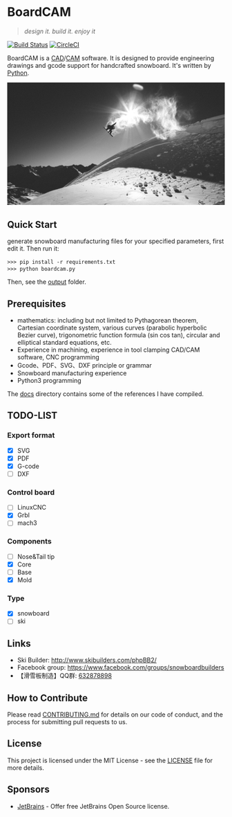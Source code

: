 # BoardCAM
> *design it. build it. enjoy it*

[![Build Status](https://travis-ci.org/boardcam/BoardCAM.svg?branch=master)](https://travis-ci.org/boardcam/BoardCAM)
[![CircleCI](https://circleci.com/gh/BoardCAM/BoardCAM.svg?style=svg)](https://circleci.com/gh/boardcam/BoardCAM)

BoardCAM is a [CAD](https://en.wikipedia.org/wiki/Computer-aided_design)/[CAM](https://en.wikipedia.org/wiki/Computer-aided_manufacturing) software.
It is designed to provide engineering drawings and gcode support for handcrafted snowboard. It's written by [Python](https://www.python.org/).

![Head Image](./docs/background.jpg)

## Quick Start
generate snowboard manufacturing files for your specified parameters, first edit it. Then run it:
``` {.sourceCode .python}
>>> pip install -r requirements.txt
>>> python boardcam.py
```
Then, see the [output](./output) folder.

## Prerequisites
* mathematics: including but not limited to Pythagorean theorem, Cartesian coordinate system, various curves (parabolic hyperbolic Bezier curve), trigonometric function formula (sin cos tan), circular and elliptical standard equations, etc.
* Experience in machining, experience in tool clamping CAD/CAM software, CNC programming
* Gcode、PDF、SVG、DXF principle or grammar
* Snowboard manufacturing experience
* Python3 programming

The [docs](./docs) directory contains some of the references I have compiled.

## TODO-LIST
### Export format
- [x] SVG
- [x] PDF
- [x] G-code
- [ ] DXF
### Control board
- [ ] LinuxCNC
- [x] Grbl
- [ ] mach3
### Components
- [ ] Nose&Tail tip
- [x] Core
- [ ] Base
- [x] Mold
### Type
- [x] snowboard
- [ ] ski

## Links
* Ski Builder: http://www.skibuilders.com/phpBB2/
* Facebook group: https://www.facebook.com/groups/snowboardbuilders
* 【滑雪板制造】QQ群: [632878898](https://jq.qq.com/?_wv=1027&k=56qxmgw)

## How to Contribute
Please read [CONTRIBUTING.md](./docs/CONTRIBUTING.md) for details on our code of conduct, 
and the process for submitting pull requests to us.

## License
This project is licensed under the MIT License - see the [LICENSE](./LICENSE) file for more details.

## Sponsors
* [JetBrains](https://www.jetbrains.com/) - Offer free JetBrains Open Source license.
